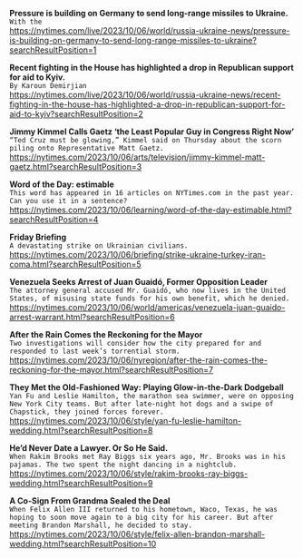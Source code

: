 **Pressure is building on Germany to send long-range missiles to Ukraine.**\
`With the`\
https://nytimes.com/live/2023/10/06/world/russia-ukraine-news/pressure-is-building-on-germany-to-send-long-range-missiles-to-ukraine?searchResultPosition=1

**Recent fighting in the House has highlighted a drop in Republican support for aid to Kyiv.**\
`By Karoun Demirjian`\
https://nytimes.com/live/2023/10/06/world/russia-ukraine-news/recent-fighting-in-the-house-has-highlighted-a-drop-in-republican-support-for-aid-to-kyiv?searchResultPosition=2

**Jimmy Kimmel Calls Gaetz ‘the Least Popular Guy in Congress Right Now’**\
`“Ted Cruz must be glowing,” Kimmel said on Thursday about the scorn piling onto Representative Matt Gaetz.`\
https://nytimes.com/2023/10/06/arts/television/jimmy-kimmel-matt-gaetz.html?searchResultPosition=3

**Word of the Day: estimable**\
`This word has appeared in 16 articles on NYTimes.com in the past year. Can you use it in a sentence?`\
https://nytimes.com/2023/10/06/learning/word-of-the-day-estimable.html?searchResultPosition=4

**Friday Briefing**\
`A devastating strike on Ukrainian civilians.`\
https://nytimes.com/2023/10/06/briefing/strike-ukraine-turkey-iran-coma.html?searchResultPosition=5

**Venezuela Seeks Arrest of Juan Guaidó, Former Opposition Leader**\
`The attorney general accused Mr. Guaidó, who now lives in the United States, of misusing state funds for his own benefit, which he denied.`\
https://nytimes.com/2023/10/06/world/americas/venezuela-juan-guaido-arrest-warrant.html?searchResultPosition=6

**After the Rain Comes the Reckoning for the Mayor**\
`Two investigations will consider how the city prepared for and responded to last week’s torrential storm.`\
https://nytimes.com/2023/10/06/nyregion/after-the-rain-comes-the-reckoning-for-the-mayor.html?searchResultPosition=7

**They Met the Old-Fashioned Way: Playing Glow-in-the-Dark Dodgeball**\
`Yan Fu and Leslie Hamilton, the marathon sea swimmer, were on opposing New York City teams. But after late-night hot dogs and a swipe of Chapstick, they joined forces forever.`\
https://nytimes.com/2023/10/06/style/yan-fu-leslie-hamilton-wedding.html?searchResultPosition=8

**He’d Never Date a Lawyer. Or So He Said.**\
`When Rakim Brooks met Ray Biggs six years ago, Mr. Brooks was in his pajamas. The two spent the night dancing in a nightclub.`\
https://nytimes.com/2023/10/06/style/rakim-brooks-ray-biggs-wedding.html?searchResultPosition=9

**A Co-Sign From Grandma Sealed the Deal**\
`When Felix Allen III returned to his hometown, Waco, Texas, he was hoping to soon move again to a big city for his career. But after meeting Brandon Marshall, he decided to stay.`\
https://nytimes.com/2023/10/06/style/felix-allen-brandon-marshall-wedding.html?searchResultPosition=10

